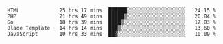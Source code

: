
<!--START_SECTION:waka-->

```text
HTML             25 hrs 17 mins  ██████░░░░░░░░░░░░░░░░░░░   24.15 %
PHP              21 hrs 49 mins  █████▒░░░░░░░░░░░░░░░░░░░   20.84 %
Go               18 hrs 39 mins  ████▒░░░░░░░░░░░░░░░░░░░░   17.83 %
Blade Template   14 hrs 14 mins  ███▒░░░░░░░░░░░░░░░░░░░░░   13.60 %
JavaScript       10 hrs 33 mins  ██▓░░░░░░░░░░░░░░░░░░░░░░   10.09 %
```

<!--END_SECTION:waka-->
